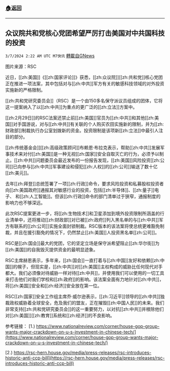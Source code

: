 ###  [:house:返回](README.md)
---


## 众议院共和党核心党团希望严厉打击美国对中共国科技的投资
`3/7/2024 2:22 AM UTC M7快讯` [轉載自GNews](https://gnews.org/articles/2372343)

图片来源：RSC  

近日，[[zh:美国]]《[[zh:国家评论]]》获悉，[[zh:众议院]][[zh:共和党]]核心党团正在推进一项法案，其中包括对与[[zh:中共]]军方有关的敏感科技领域的对外投资实施新的严格限制。

[[zh:共和党研究委员会]]（RSC）是一个由150多名保守派议员组成的团体，它将这一提案纳入了以[[zh:中共]]为重点的更广泛的[[zh:立法]]方案中。

[[zh:2月29日]]的RSC法案还禁止前[[zh:美国]]官员为[[zh:中共]]和其他[[zh:美国]]对手国游说，对与[[zh:中共]]有关联的个人购买农田实施新的限制，并为[[zh:财政部]]制裁执行办公室划拨新的资金。投资限制是该项新[[zh:立法]]中最引人注目的部分。

[[zh:传统基金会]][[zh:高级政策顾问]]布赖恩·布拉克表示，帮助[[zh:中共]]发展军事技术来对付[[zh:美国]]是一种无视[[zh:国家]]安全自取灭亡的行为，必须予以制止。[[zh:中共]]问题委员会最近发布的一份报告发现，[[zh:美国]]风险投资[[zh:公司]]已向参与[[zh:中共]]军事建设和侵犯[[zh:人权]]的[[zh:公司]]输送了数十亿[[zh:美元]]。

去年[[zh:拜登]]总统签署了一项[[zh:行政]]命令，要求风险投资和私募股权投资者向[[zh:美国政府]]通报其对敏感行业的投资，包括[[zh:半导体]]、[[zh:量子]]电子、 和[[zh:人工智能]]。但该[[zh:行政]]命令的部门清单过于狭窄，通报制度的影响力也不够深远。

此次RSC提案更进一步，将[[zh:生物技术]]和卫星添加到境外投资限制所涵盖的行业清单中，还将推动[[zh:财政部]]对已被[[zh:政府]]列入黑名单的与[[zh:中共]]军方有联系的[[zh:公司]]实施全面封锁制裁。RSC版本的该法案将使总统更难豁免制裁，并且在援引豁免的情况下，仍然禁止[[zh:美国]]人投资黑名单[[zh:公司]]。

RSC是[[zh:国会]]最大的党团，它的坚定立场是保守派希望阻止[[zh:华尔街]]为[[zh:美国]]的自我毁灭提供资金的最明显迹象。

RSC主席赫恩表示，多年来，[[zh:国会]]一直打着与[[zh:中国]]友好和依赖[[zh:中国]]的幌子，但现实是，[[zh:中共]]对[[zh:美国]]主权构成的威胁比任何现代对手都大。我们必须像对待威胁一样对待[[zh:中共]]，并使用我们可以使用的一切工具来打击他们对我们学校和[[zh:政府]]的影响。该法案全面有力地针对[[zh:中共]]，将[[zh:美国]]安全和[[zh:经济]]安全放在第一位。
 
RSC[[zh:国家]]安全工作组主席乔·威尔逊表示，[[zh:习近平]]领导的[[zh:中共]]独裁政权威胁着全球安全，危及我们的盟友，正在摧毁[[zh:中国人民]]的未来。我们非常支持[[zh:共和党研究委员会]]的这一重要努力，以对抗[[zh:中共]]并根除他们对[[zh:美国]][[zh:教育]]系统和[[zh:经济]]的不良影响。

参考链接：
[1.) https://www.nationalreview.com/corner/house-gop-group-wants-major-crackdown-on-u-s-investment-in-chinese-tech/](https://www.nationalreview.com/corner/house-gop-group-wants-major-crackdown-on-u-s-investment-in-chinese-tech/)

[2.) https://rsc-hern.house.gov/media/press-releases/rsc-introduces-historic-anti-ccp-bill](https://rsc-hern.house.gov/media/press-releases/rsc-introduces-historic-anti-ccp-bill)


